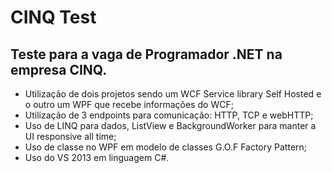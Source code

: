 # CINQ Test #

## Teste para a vaga de Programador .NET na empresa CINQ. ##

* Utilização de dois projetos sendo um WCF Service library Self Hosted e o outro um WPF que recebe informações do WCF;
* Utilização de 3 endpoints para comunicação: HTTP, TCP e webHTTP;
* Uso de LINQ para dados, ListView e BackgroundWorker para manter a UI responsive all time; 
* Uso de classe no WPF em modelo de classes G.O.F Factory Pattern;  
* Uso do VS 2013 em linguagem C#.
